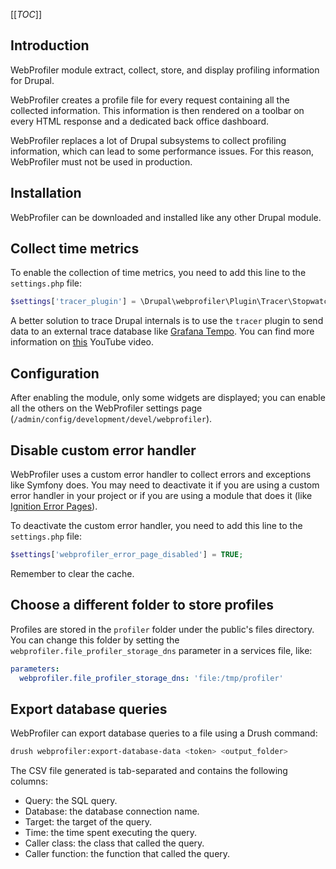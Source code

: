[[_TOC_]]

## Introduction

WebProfiler module extract, collect, store, and display profiling information for Drupal.

WebProfiler creates a profile file for every request containing all the collected information.
This information is then rendered on a toolbar on every HTML response and a dedicated back office dashboard.

WebProfiler replaces a lot of Drupal subsystems to collect profiling information, which can lead to some
performance issues. For this reason, WebProfiler must not be used in production.

## Installation

WebProfiler can be downloaded and installed like any other Drupal module.

## Collect time metrics

To enable the collection of time metrics, you need to add this line to the `settings.php` file:

```php
$settings['tracer_plugin'] = \Drupal\webprofiler\Plugin\Tracer\StopwatchTracer::class;
```

A better solution to trace Drupal internals is to use the `tracer` plugin to send
data to an external trace database like [Grafana Tempo](https://grafana.com/oss/tempo/). You can
find more information on [this](https://www.youtube.com/watch?v=6UKIbbbflAs) YouTube video.

## Configuration

After enabling the module, only some widgets are displayed; you can enable all the others on the
WebProfiler settings page (`/admin/config/development/devel/webprofiler`).

## Disable custom error handler

WebProfiler uses a custom error handler to collect errors and exceptions like Symfony does. You may
need to deactivate it if you are using a custom error handler in your project or if you are using a
module that does it (like [Ignition Error Pages](https://www.drupal.org/project/ignition)).

To deactivate the custom error handler, you need to add this line to the `settings.php` file:

```php
$settings['webprofiler_error_page_disabled'] = TRUE;
```

Remember to clear the cache.

## Choose a different folder to store profiles

Profiles are stored in the `profiler` folder under the public's files directory. You can change this folder by setting
the `webprofiler.file_profiler_storage_dns` parameter in a services file, like:

```yml
parameters:
  webprofiler.file_profiler_storage_dns: 'file:/tmp/profiler'
```

## Export database queries

WebProfiler can export database queries to a file using a Drush command:

```bash
drush webprofiler:export-database-data <token> <output_folder>
```

The CSV file generated is tab-separated and contains the following columns:

* Query: the SQL query.
* Database: the database connection name.
* Target: the target of the query.
* Time: the time spent executing the query.
* Caller class: the class that called the query.
* Caller function: the function that called the query.
